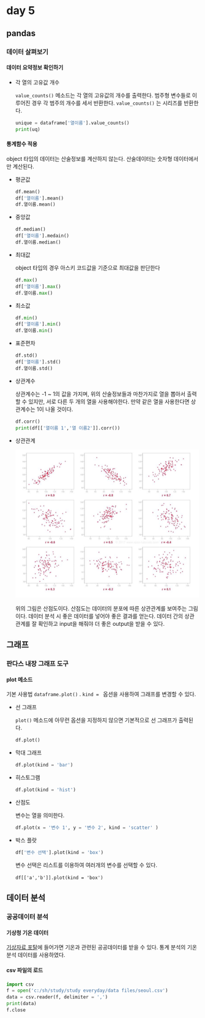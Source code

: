 # day 5

## pandas

### 데이터 살펴보기

#### 데이터 요약정보 확인하기

+ 각 열의 고유값 개수

  `value_counts()` 메소드는 각 열의 고유값의 개수를 출력한다. 범주형 변수들로 이루어진 경우 각 범주의 개수를 세서 반환한다. `value_counts()` 는 시리즈를 반환한다.

  ```python
  unique = dataframe['열이름'].value_counts()
  print(uq)
  ```

#### 통계함수 적용

object 타입의 데이터는 산술정보를 계산하지 않는다. 산술데이터는 숫자형 데이터에서만 계산된다.

+ 평균값

  ```python
  df.mean()
  df['열이름'].mean()
  df.열이름.mean()
  ```

+ 중앙값

  ```python
  df.median()
  df['열이름'].medain()
  df.열이름.median()
  ```

+ 최대값

  object 타입의 경우 아스키 코드값을 기준으로 최대값을 판단한다

  ```python
  df.max()
  df['열이름'].max()
  df.열이름.max()
  ```

+ 최소값

  ```python
  df.min()
  df['열이름'].min()
  df.열이름.min()
  ```

+ 표준편차

  ```python
  df.std()
  df['열이름'].std()
  df.열이름.std()
  ```

+ 상관계수

  상관계수는 -1 ~ 1의 값을 가지며, 위의 산술정보들과 마찬가지로 열을 뽑아서 출력할 수 있지만, 서로 다른 두 개의 열을 사용해야한다. 만약 같은 열을 사용한다면 상관계수는 1이 나올 것이다.

  ```python
  df.corr()
  print(df[['열이름 1','열 이름2']].corr())
  ```

+ 상관관계

  ![image-20220118094931467](day05.assets/image-20220118094931467.png)

  위의 그림은 산점도이다. 산점도는 데이터의 분포에 따른 상관관계를 보여주는 그림이다. 데이터 분석 시 좋은 데이터를 넣어야 좋은 결과를 얻는다. 데이터 간의 상관관계를 잘 확인하고 input을 해줘야 더 좋은 output을 받을 수 있다.



## 그래프

### 판다스 내장 그래프 도구

#### plot 메소드

기본 사용법 `dataframe.plot()` .  `kind = ` 옵션을 사용하여 그래프를 변경할 수 있다.

+ 선 그래프

  `plot()` 메소드에 아무런 옵션을 지정하지 않으면 기본적으로 선 그래프가 출력된다.

  ```python
  df.plot()
  ```

+ 막대 그래프

  ```python
  df.plot(kind = 'bar')
  ```

+ 히스토그램

  ```python
  df.plot(kind = 'hist')
  ```

+ 산점도

  변수는 열을 의미한다.

  ```python
  df.plot(x = '변수 1', y = '변수 2', kind = 'scatter' )
  ```

+ 박스 플랏

  ```python
  df['변수 선택'].plot(kind = 'box')
  ```

  변수 선택은 리스트를 이용하여 여러개의 변수를 선택할 수 있다.

  `df[['a','b']].plot(kind = 'box')`

## 데이터 분석

### 공공데이터 분석

#### 기상청 기온 데이터

[기상자료 포탈](https://data.kma.go.kr)에 들어가면 기온과 관련된 공공데이터를 받을 수 있다. 통계 분석의 기온 분석 데이터를 사용하였다. 

#### csv 파일의 로드

```python
import csv
f = open('c:/sh/study/study everyday/data files/seoul.csv')
data = csv.reader(f, delimiter = ',')
print(data)
f.close
```







